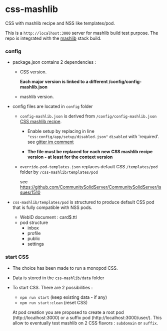 # css-mashlib
CSS with mashlib recipe and NSS like templates/pod.

This is a `http://localhost:3000` server for mashlib build test purpose. The repo is integrated with the [mashlib](https://github.com/SolidOS) stack build.

### config
- package.json contains 2 dependencies :
  - CSS version.
 
    **Each major version is linked to a different /config/config-mashlib.json**
  - mashlib version.
    
- config files are located in `config` folder
  - `config-mashlib.json` is derived from `/config/config-mashlib.json` [CSS mashlib recipe](https://github.com/communitySolidServer/recipe/mashlib).
    	
	  - Enable setup by replacing in line `"css:config/app/setup/disabled.json"` `disabled` with 'required'. see [gitter im comment](https://gitter.im/solid/community-server?at=621347740909252318ed6c42)
    
    - **The file must be replaced for each new CSS mashlib recipe version - at least for the context version**

  - `override-pod-templates.json` replaces default CSS `/templates/pod` folder by `/css-mashlib/templates/pod`
    
    see https://github.com/CommunitySolidServer/CommunitySolidServer/issues/1510

- `css-mashlib/templates/pod` is structured to produce default CSS pod that is fully compatible with NSS pods.
  - WebID document : card$.ttl
  - pod structure
    - inbox
    - profile
    - public
    - settings

### start CSS
- The choice has been made to run a monopod CSS.
  
- Data is stored in the `css-mashlib/data` folder
- To start CSS. There are 2 possibilities :
  - `npm run start` (keep existing data - if any)
  - `npm run start:clean` (reset CSS)

  At pod creation you are proposed to create a root pod (http://localhost:3000) or a suffix pod (http://localhost:3000/user/).
  This allow to eventually test mashlib on 2 CSS flavors : `subdomain` or `suffix`.
